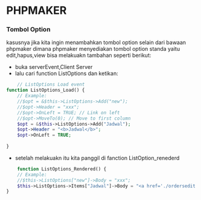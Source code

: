 # PHPMAKER
### Tombol Option
kasusnya jika kita ingin menambahkan tombol option selain dari bawaan phpmaker dimana phpmaker menyediakan tombol option standa yaitu edit,hapus,view bisa melakuakn tambahan seperti berikut:
- buka serverEvent,Client Server
- lalu cari function ListOptions dan ketikan:
```PHP
    // ListOptions Load event
function ListOptions_Load() {
	// Example:
	//$opt = &$this->ListOptions->Add("new");
	//$opt->Header = "xxx";
	//$opt->OnLeft = TRUE; // Link on left
	//$opt->MoveTo(0); // Move to first column
	$opt = &$this->ListOptions->Add("Jadwal");
	$opt->Header = "<b>Jadwal</b>";
	$opt->OnLeft = TRUE;
	
}
```
- setelah melakuakn itu kita panggil di fanction ListOption_renederd
```PHP
    function ListOptions_Rendered() {
	// Example:
	//$this->ListOptions["new"]->Body = "xxx";
	$this->ListOptions->Items["Jadwal"]->Body = "<a href='./ordersedit.php?id_orders=".CurrentTable()->id_orders->CurrentValue."'>Jadwal</a>";
}
```
